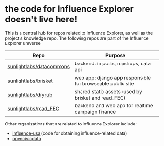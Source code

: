 # the code for Influence Explorer doesn't live here!

This is a central hub for repos related to Influence Explorer, as well as the project's knowledge repo. The following repos are part of the Influence Explorer universe:

| Repo | Purpose |
| ---- | ------- |
| [sunlightlabs/datacommons](http://github.com/sunlightlabs/datacommons) | backend: imports, mashups, data api |
| [sunlightlabs/brisket](http://github.com/sunlightlabs/datacommons) | web app: django app responsible for browseable public site |
| [sunlightlabs/dryrub](http://github.com/sunlightlabs/dryrub) | shared static assets (used by brisket and read_FEC) |
| [sunlightlabs/read_FEC](http://github.com/sunlightlabs/read_FEC) | backend and web app for realtime campaign finance |

Other organizations that are related to Influence Explorer include:

 - [influence-usa](http://github.com/influence-usa) (code for obtaining influence-related data)
 - [opencivicdata](http://github.com/opencivicdata)
